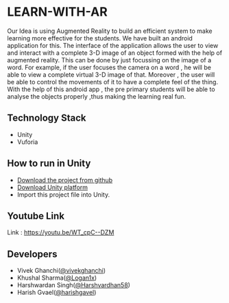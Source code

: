 # LEARN-WITH-AR 

<p>Our Idea is using Augmented Reality to build an efficient system to make learning more effective for the students. We have built an android application for this. The interface of the application allows the user to view and interact with  a complete 3-D image of an object formed with the help of augmented reality. This can be done by just focussing on the image of a word.
For example, if the user focuses the camera on a word , he will be able to view a complete virtual 3-D image of that. Moreover , the user will be able to control the movements of it to have a complete feel of the thing. 
With the help of this android app , the pre primary students will be able to analyse the objects properly ,thus making the learning real fun.</p>

## Technology Stack

-  Unity
-  Vuforia
 
## How to run in Unity
 * [Download the project from github](https://github.com/Logan1x/Learn-With-AR)
 * [Download Unity platform](https://unity3d.com/get-unity/download)
 * Import this project file into Unity.
 
## Youtube Link

Link : https://youtu.be/WT_cpC--DZM
 
 
 ## Developers

- Vivek Ghanchi([@vivekghanchi](https://github.com/vivekghanchi))
- Khushal Sharma([@Logan1x](https://github.com/Logan1x))
- Harshwardan Singh([@Harshvardhan58](https://github.com/Harshvardhan58))
- Harish Gvael([@harishgavel](https://github.com/harishgavel))
 

